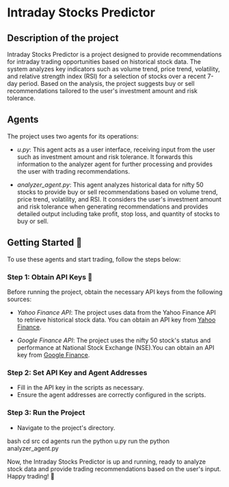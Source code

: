 # Intraday Stocks Predictor

## Description of the project

Intraday Stocks Predictor is a project designed to provide recommendations for intraday trading opportunities based on historical stock data. The system analyzes key indicators such as volume trend, price trend, volatility, and relative strength index (RSI) for a selection of stocks over a recent 7-day period. Based on the analysis, the project suggests buy or sell recommendations tailored to the user's investment amount and risk tolerance.

## Agents

The project uses two agents for its operations:

- *u.py*: This agent acts as a user interface, receiving input from the user such as investment amount and risk tolerance. It forwards this information to the analyzer agent for further processing and provides the user with trading recommendations.

- *analyzer_agent.py*: This agent analyzes historical data for nifty 50 stocks to provide buy or sell recommendations based on volume trend, price trend, volatility, and RSI. It considers the user's investment amount and risk tolerance when generating recommendations and provides detailed output including take profit, stop loss, and quantity of stocks to buy or sell.

## Getting Started 🚀

To use these agents and start trading, follow the steps below:

### Step 1: Obtain API Keys 🔑

Before running the project, obtain the necessary API keys from the following sources:

- *Yahoo Finance API*: The project uses data from the Yahoo Finance API to retrieve historical stock data. You can obtain an API key from [Yahoo Finance](https://finance.yahoo.com/).

- *Google Finance API*: The project uses the nifty 50 stock's status and performance at National Stock Exchange (NSE).You can obtain an API key from [Google Finance](https://www.google.com/finance/?hl=en).

### Step 2: Set API Key and Agent Addresses

- Fill in the API key in the scripts as necessary.
- Ensure the agent addresses are correctly configured in the scripts.

### Step 3: Run the Project

- Navigate to the project's directory.

bash
cd src
cd agents
run the python u.py
run the python analyzer_agent.py



Now, the Intraday Stocks Predictor is up and running, ready to analyze stock data and provide trading recommendations based on the user's input. Happy trading! 🎉



